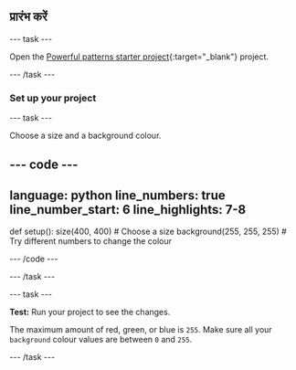 ## प्रारंभ करें

--- task ---

Open the [Powerful patterns starter project](https://editor.raspberrypi.org/en/projects/powerful-patterns-starter){:target="_blank"} project.

--- /task ---

### Set up your project

--- task ---

Choose a size and a background colour.

--- code ---
---
language: python line_numbers: true line_number_start: 6
line_highlights: 7-8
---
def setup(): size(400, 400)  # Choose a size background(255, 255, 255)  # Try different numbers to change the colour

--- /code ---

--- /task ---

--- task ---

**Test:** Run your project to see the changes.

The maximum amount of red, green, or blue is `255`. Make sure all your `background` colour values are between `0` and `255`.

--- /task ---


